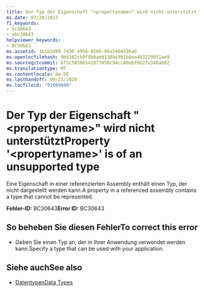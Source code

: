 ```yaml
---
title: Der Typ der Eigenschaft "<propertyname>" wird nicht unterstützt
ms.date: 07/20/2015
f1_keywords:
- bc30643
- vbc30643
helpviewer_keywords:
- BC30643
ms.assetid: 1b1b3d99-7436-4956-9266-06a5484336ab
ms.openlocfilehash: 0b8182cb9f9b8ae81384a301b8ea403229851ae9
ms.sourcegitcommit: bf5c5850654187705bc94cc40ebfb62fe346ab02
ms.translationtype: MT
ms.contentlocale: de-DE
ms.lasthandoff: 09/23/2020
ms.locfileid: "91069440"
---
```

# <a name="property-propertyname-is-of-an-unsupported-type"></a><span data-ttu-id="bd452-102">Der Typ der Eigenschaft "\<propertyname>" wird nicht unterstützt</span><span class="sxs-lookup"><span data-stu-id="bd452-102">Property '\<propertyname>' is of an unsupported type</span></span>

<span data-ttu-id="bd452-103">Eine Eigenschaft in einer referenzierten Assembly enthält einen Typ, der nicht dargestellt werden kann.</span><span class="sxs-lookup"><span data-stu-id="bd452-103">A property in a referenced assembly contains a type that cannot be represented.</span></span>  
  
 <span data-ttu-id="bd452-104">**Fehler-ID:** BC30643</span><span class="sxs-lookup"><span data-stu-id="bd452-104">**Error ID:** BC30643</span></span>  
  
## <a name="to-correct-this-error"></a><span data-ttu-id="bd452-105">So beheben Sie diesen Fehler</span><span class="sxs-lookup"><span data-stu-id="bd452-105">To correct this error</span></span>  
  
- <span data-ttu-id="bd452-106">Geben Sie einen Typ an, der in Ihrer Anwendung verwendet werden kann.</span><span class="sxs-lookup"><span data-stu-id="bd452-106">Specify a type that can be used with your application.</span></span>  
  
## <a name="see-also"></a><span data-ttu-id="bd452-107">Siehe auch</span><span class="sxs-lookup"><span data-stu-id="bd452-107">See also</span></span>

- [<span data-ttu-id="bd452-108">Datentypen</span><span class="sxs-lookup"><span data-stu-id="bd452-108">Data Types</span></span>](../programming-guide/language-features/data-types/index.md)
